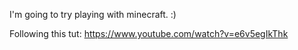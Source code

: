 I'm going to try playing with minecraft. :)

Following this tut: https://www.youtube.com/watch?v=e6v5egIkThk
